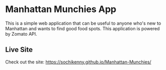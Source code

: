 # Manhattan Munchies App

This is a simple web application that can be useful to anyone who's new to Manhattan and wants to find good food spots. This application is powered by Zomato API.

## Live Site

Check out the site: https://sochikenny.github.io/Manhattan-Munchies/ 




 



